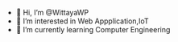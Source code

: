 - 👋 Hi, I’m @WittayaWP
- 👀 I’m interested in Web Appplication,IoT
- 🌱 I’m currently learning Computer Engineering


<!---
WittayaWP/WittayaWP is a ✨ special ✨ repository because its `README.md` (this file) appears on your GitHub profile.
You can click the Preview link to take a look at your changes.
--->

